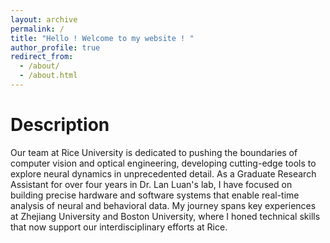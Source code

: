 ```yaml
---
layout: archive
permalink: /
title: "Hello ! Welcome to my website ! "
author_profile: true
redirect_from: 
  - /about/
  - /about.html
---
```

Description
======
Our team at Rice University is dedicated to pushing the boundaries of computer vision and optical engineering, developing cutting-edge tools to explore neural dynamics in unprecedented detail. As a Graduate Research Assistant for over four years in Dr. Lan Luan's lab, I have focused on building precise hardware and software systems that enable real-time analysis of neural and behavioral data. My journey spans key experiences at Zhejiang University and Boston University, where I honed technical skills that now support our interdisciplinary efforts at Rice.
